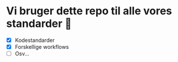 # Vi bruger dette repo til alle vores standarder :rocket:

- [x] Kodestandarder
- [x] Forskellige workflows
- [ ] Osv...
